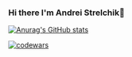 ### Hi there I'm Andrei Strelchik👋

[![Anurag's GitHub stats](https://github-readme-stats.vercel.app/api?username=thestrelchik&show_icons=true&theme=tokyonight)](https://github.com/anuraghazra/github-readme-stats)

[![codewars](https://www.codewars.com/users/ViktoriyaDatchuk/badges/small)](https://www.codewars.com/users/rsschool_c4321e6026812d6a) 
